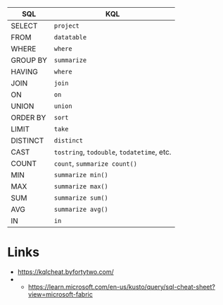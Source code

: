| SQL | KQL |
|-----|-----|
| SELECT | `project` |
| FROM | `datatable` |
| WHERE | `where` |
| GROUP BY | `summarize` |
| HAVING | `where` |
| JOIN | `join` |
| ON | `on` |
| UNION | `union` |
| ORDER BY | `sort` |
| LIMIT | `take` |
| DISTINCT | `distinct` |
| CAST | `tostring`, `todouble`, `todatetime`, etc. |
| COUNT | `count`, `summarize count()` |
| MIN | `summarize min()` |
| MAX | `summarize max()` |
| SUM | `summarize sum()` |
| AVG | `summarize avg()` |
| IN | `in` |


# Links
- https://kqlcheat.byfortytwo.com/
- - https://learn.microsoft.com/en-us/kusto/query/sql-cheat-sheet?view=microsoft-fabric
